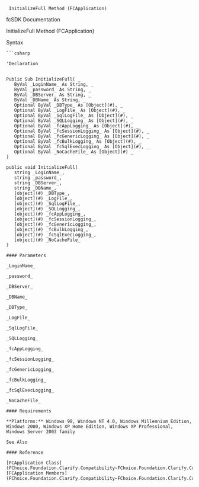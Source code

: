 ﻿     InitializeFull Method (FCApplication)                                                   

fcSDK Documentation

InitializeFull Method (FCApplication)

Syntax

```vbnet
```csharp

'Declaration
 

Public Sub InitializeFull( _
   ByVal _LoginName_ As String, _
   ByVal _password_ As String, _
   ByVal _DBServer_ As String, _
   ByVal _DBName_ As String, _
   Optional ByVal _DBType_ As [Object](#), _
   Optional ByVal _LogFile_ As [Object](#), _
   Optional ByVal _SqlLogFile_ As [Object](#), _
   Optional ByVal _SQLLogging_ As [Object](#), _
   Optional ByVal _fcAppLogging_ As [Object](#), _
   Optional ByVal _fcSessionLogging_ As [Object](#), _
   Optional ByVal _fcGenericLogging_ As [Object](#), _
   Optional ByVal _fcBulkLogging_ As [Object](#), _
   Optional ByVal _fcSqlExecLogging_ As [Object](#), _
   Optional ByVal _NoCacheFile_ As [Object](#) _
) 

public void InitializeFull( 
   string _LoginName_,
   string _password_,
   string _DBServer_,
   string _DBName_,
   [object](#) _DBType_,
   [object](#) _LogFile_,
   [object](#) _SqlLogFile_,
   [object](#) _SQLLogging_,
   [object](#) _fcAppLogging_,
   [object](#) _fcSessionLogging_,
   [object](#) _fcGenericLogging_,
   [object](#) _fcBulkLogging_,
   [object](#) _fcSqlExecLogging_,
   [object](#) _NoCacheFile_
)

#### Parameters

_LoginName_

_password_

_DBServer_

_DBName_

_DBType_

_LogFile_

_SqlLogFile_

_SQLLogging_

_fcAppLogging_

_fcSessionLogging_

_fcGenericLogging_

_fcBulkLogging_

_fcSqlExecLogging_

_NoCacheFile_

#### Requirements

**Platforms:** Windows 98, Windows NT 4.0, Windows Millennium Edition, Windows 2000, Windows XP Home Edition, Windows XP Professional, Windows Server 2003 family

See Also

#### Reference

[FCApplication Class](FChoice.Foundation.Clarify.Compatibility~FChoice.Foundation.Clarify.Compatibility.FCApplication.md)  
[FCApplication Members](FChoice.Foundation.Clarify.Compatibility~FChoice.Foundation.Clarify.Compatibility.FCApplication_members.md)